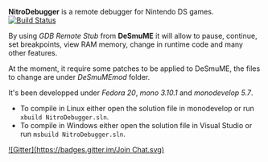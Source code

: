 **NitroDebugger** is a remote debugger for Nintendo DS games.
[![Build Status](https://travis-ci.org/pleonex/NitroDebugger.svg?branch=master)](https://travis-ci.org/pleonex/NitroDebugger)

By using *GDB Remote Stub* from **DeSmuME** it will allow to pause, continue, set breakpoints, 
view RAM memory, change in runtime code and many other features.

At the moment, it require some patches to be applied to DeSmuME, the files to change
are under *DeSmuMEmod* folder.

It's been developped under *Fedora 20*, *mono 3.10.1* and *monodevelop 5.7*.
* To compile in Linux either open the solution file in monodevelop or run `xbuild NitroDebugger.sln`.
* To compile in Windows either open the solution file in Visual Studio or run `msbuild NitroDebugger.sln`.


[![Gitter](https://badges.gitter.im/Join Chat.svg)](https://gitter.im/pleonex/NitroDebugger?utm_source=badge&utm_medium=badge&utm_campaign=pr-badge&utm_content=badge)